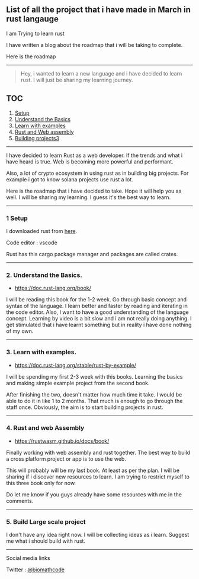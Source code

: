 ## List of all the project that i have made in March in rust langauge

I am Trying to learn rust 

I have written a blog about the roadmap that i will be taking to complete. 

Here is the roadmap 

*** 


> Hey, i wanted to learn a new language and i have decided to learn rust. I will just be sharing my learning journey. 



## TOC
  1. [Setup](#setup)
  2. [Understand the Basics](#understanding)
  3. [Learn with examples](#examples)
  4. [Rust and Web assembly](#web)
  5. [Building projects3](#projects)


---



I have decided to learn Rust as a web developer. If the trends and what i have heard is true. Web is becoming more powerful and performant. 


Also, a lot of crypto ecosystem in using rust as in building big projects. For example i got to know solana projects use rust a lot.  




Here is the roadmap that i have decided to take. Hope it will help you as well. I will be sharing my learning. I guess it's the best way to learn. 

---

### 1 Setup <a name="setup"></a>

I downloaded rust from [here](https://www.rust-lang.org/learn/get-started). 

Code editor : vscode

Rust has this cargo package manager and packages are called crates. 

---


### 2. Understand the Basics. <a name="understanding"></a>

 - https://doc.rust-lang.org/book/

I will be reading this book for the 1-2 week. Go through basic concept and syntax of the language. I learn better and faster by reading and iterating in the code editor. Also, I want to have a good understanding of the language concept. Learning by video is a bit slow and i am not really doing anything. I get stimulated that i have learnt something but in reality i have done nothing of my own. 

---


### 3. Learn with examples. <a name="examples"></a>

- https://doc.rust-lang.org/stable/rust-by-example/


I will be spending my first 2-3 week with this books. Learning the basics and making simple example project from the second book.

After finishing the two, doesn't matter how much time it take. I would be able to do it in like 1 to 2 months. That much is enough to go through the staff once. Obviously, the aim is to start building projects in rust. 

---


### 4. Rust and web Assembly <a name="web"></a>

- https://rustwasm.github.io/docs/book/

Finally working with web assembly and rust together. The best way to build a cross platform project or app is to use the web. 



This will probably will be my last book. At least as per the plan. I will be sharing if i discover new resources to learn. 
I am trying to restrict myself to this three book only for now. 


Do let me know if you guys already have some resources with me in the comments. 


---


### 5. Build  Large scale project <a name="building"></a>

I don't have any idea right now. I will be collecting ideas as i learn. Suggest me what i should build with rust. 

---

Social media links 

Twitter : [@biomathcode](http://twitter.com/biomathcode)




